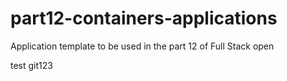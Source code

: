 # part12-containers-applications
Application template to be used in the part 12 of Full Stack open

test git123